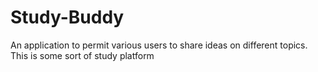 # Study-Buddy
An application to permit various users to share ideas on different topics. This is some sort of study platform
